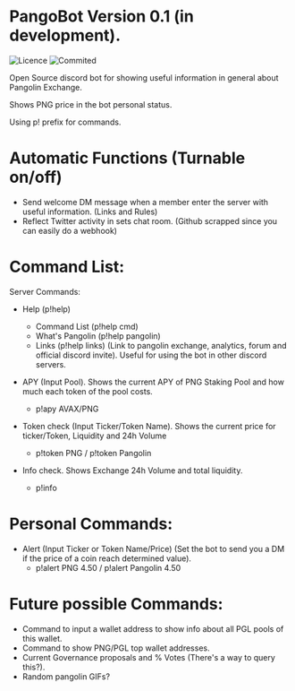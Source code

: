 # PangoBot Version 0.1 (in development).

![Licence](https://img.shields.io/github/license/Jonasslv/pangobot)
![Commited](https://img.shields.io/github/last-commit/Jonasslv/pangobot/main)


Open Source discord bot for showing useful information in general about Pangolin Exchange.

Shows PNG price in the bot personal status.

Using p! prefix for commands.


# Automatic Functions (Turnable on/off)
- Send welcome DM message when a member enter the server with useful information. (Links and Rules)
- Reflect Twitter activity in sets chat room. (Github scrapped since you can easily do a webhook)


# Command List:

Server Commands:
- Help    (p!help)
  - Command List  (p!help cmd)
  - What's Pangolin (p!help pangolin)
  - Links    (p!help links) (Link to pangolin exchange, analytics, forum and official discord invite). Useful for using the bot in other discord servers.

- APY (Input Pool). Shows the current APY of PNG Staking Pool and how much each token of the pool costs.
  - p!apy AVAX/PNG

- Token check (Input Ticker/Token Name). Shows the current price for ticker/Token, Liquidity and 24h Volume
  - p!token PNG / p!token Pangolin

- Info check. Shows Exchange 24h Volume and total liquidity.
  - p!info

# Personal Commands:
- Alert (Input Ticker or Token Name/Price) (Set the bot to send you a DM if the price of a coin reach determined value). 
  - p!alert PNG 4.50 / p!alert Pangolin 4.50


# Future possible Commands:
- Command to input a wallet address to show info about all PGL pools of this wallet.
- Command to show PNG/PGL top wallet addresses.
- Current Governance proposals and % Votes (There's a way to query this?).
- Random pangolin GIFs?
